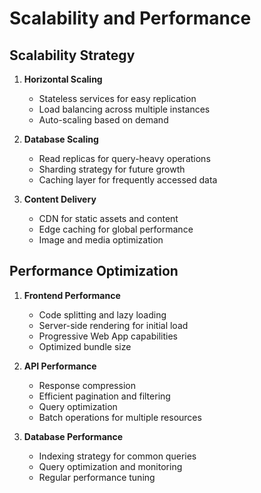 # Scalability and Performance

## Scalability Strategy

1. **Horizontal Scaling**
   - Stateless services for easy replication
   - Load balancing across multiple instances
   - Auto-scaling based on demand

2. **Database Scaling**
   - Read replicas for query-heavy operations
   - Sharding strategy for future growth
   - Caching layer for frequently accessed data

3. **Content Delivery**
   - CDN for static assets and content
   - Edge caching for global performance
   - Image and media optimization

## Performance Optimization

1. **Frontend Performance**
   - Code splitting and lazy loading
   - Server-side rendering for initial load
   - Progressive Web App capabilities
   - Optimized bundle size

2. **API Performance**
   - Response compression
   - Efficient pagination and filtering
   - Query optimization
   - Batch operations for multiple resources

3. **Database Performance**
   - Indexing strategy for common queries
   - Query optimization and monitoring
   - Regular performance tuning